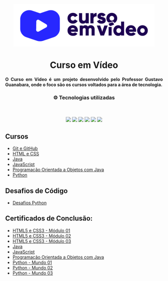 <div align="center">
<img src="https://github.com/ThiagoMonts/curso-em-video/blob/main/cursoemvideo-logo.png" width="450px"> 
</div>

<h1 align="center">Curso em Vídeo</h1>
<h4 align="justify"> O Curso em Vídeo é um projeto desenvolvido pelo Professor Gustavo Guanabara, onde o foco são os cursos voltados para a área de tecnologia. </h4>

<h3 align="center">
⚙️ Tecnologias utilizadas

<p>&nbsp;</p>
<img src="https://img.shields.io/badge/css3-%231572B6.svg?style=for-the-badge&logo=css3&logoColor=white"/>
<img src="https://img.shields.io/badge/git-%23F05033.svg?style=for-the-badge&logo=git&logoColor=white"/>
<img src="https://img.shields.io/badge/html5-%23E34F26.svg?style=for-the-badge&logo=html5&logoColor=white"/>
<img src="https://img.shields.io/badge/java-%23ED8B00.svg?style=for-the-badge&logo=java&logoColor=white">
<img src="https://img.shields.io/badge/JavaScript-F7DF1E?style=for-the-badge&logo=javascript&logoColor=black">
<img src="https://img.shields.io/badge/Python-14354C?style=for-the-badge&logo=python&logoColor=white">
</h3>

## Cursos

- [Git e GitHub](https://github.com/ThiagoMonts/curso-em-video/tree/main/git-github)
- [HTML e CSS](https://github.com/ThiagoMonts/curso-em-video/tree/main/html-css)
- [Java](https://github.com/ThiagoMonts/curso-em-video/tree/main/Java)
- [JavaScript](https://github.com/ThiagoMonts/curso-em-video/tree/main/javascript)
- [Programação Orientada a Objetos com Java](https://github.com/ThiagoMonts/curso-em-video/tree/main/poo-Java)
- [Python](https://github.com/ThiagoMonts/curso-em-video/tree/main/python)

## Desafios de Código

- [Desafios Python](https://github.com/ThiagoMonts/curso-em-video/tree/main/python/desafios-python)


## Certificados de Conclusão:
- [HTML5 e CSS3 - Módulo 01](https://thiagomonts.github.io/curso-em-video/Certificados/Thiago-Honorato-da-Silva-HTML5-e-CSS3-Modulo-1-de-5-VIP-Certificado-Curso-em-Video.pdf)
- [HTML5 e CSS3 - Módulo 02](https://thiagomonts.github.io/curso-em-video/Certificados/Thiago-Honorato-da-Silva-HTML5-e-CSS3-Modulo-2-de-5-VIP-Certificado-Curso-em-Video.pdf)
- [HTML5 e CSS3 - Módulo 03](https://thiagomonts.github.io/curso-em-video/Certificados/Thiago-Honorato-da-Silva-HTML5-e-CSS3-Modulo-3-de-5-VIP-Certificado-Curso-em-Video.pdf)
- [Java](https://thiagomonts.github.io/curso-em-video/Certificados/Thiago-Honorato-da-Silva-Java-Basico-40-Horas-Certificado-Curso-em-Video.pdf)
- [JavaScript](https://thiagomonts.github.io/curso-em-video/Certificados/Thiago-Honorato-da-Silva-Javascript-40-Horas-Certificado-Curso-em-Video.pdf)
- [Programação Orientada a Objetos com Java](https://thiagomonts.github.io/curso-em-video/Certificados/Thiago-Honorato-da-Silva-Java-POO-40-Horas-Certificado-Curso-em-Video.pdf)
- [Python - Mundo 01](https://thiagomonts.github.io/curso-em-video/Certificados/Thiago-Honorato-da-Silva-Python-3-8211-Mundo-1-40-Horas-Certificado-Curso-em-Video.pdf)
- [Python - Mundo 02](https://thiagomonts.github.io/curso-em-video/Certificados/Thiago-Honorato-da-Silva-Python-3-8211-Mundo-2-40-Horas-Certificado-Curso-em-Video.pdf)
- [Python - Mundo 03](https://thiagomonts.github.io/curso-em-video/Certificados/Thiago-Honorato-da-Silva-Python-3-8211-Mundo-3-40-Horas-Certificado-Curso-em-Video.pdf)